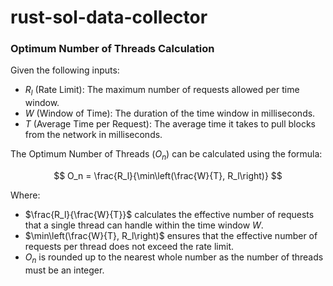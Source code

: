 # rust-sol-data-collector

### Optimum Number of Threads Calculation
Given the following inputs:
- $R_l$ (Rate Limit): The maximum number of requests allowed per time window.
- $W$ (Window of Time): The duration of the time window in milliseconds.
- $T$ (Average Time per Request): The average time it takes to pull blocks from the network in milliseconds.

The Optimum Number of Threads ($O_n$) can be calculated using the formula:

$$
O_n = \frac{R_l}{\min\left(\frac{W}{T}, R_l\right)}
$$

Where:
- $\frac{R_l}{\frac{W}{T}}$ calculates the effective number of requests that a single thread can handle within the time window $W$.
- $\min\left(\frac{W}{T}, R_l\right)$ ensures that the effective number of requests per thread does not exceed the rate limit.
- $O_n$ is rounded up to the nearest whole number as the number of threads must be an integer.
